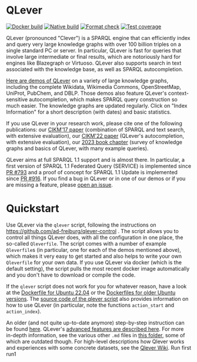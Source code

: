 # QLever

[![Docker build](https://github.com/ad-freiburg/QLever/actions/workflows/docker-publish.yml/badge.svg)](https://github.com/ad-freiburg/QLever/actions/workflows/docker-build.yml)
[![Native build](https://github.com/ad-freiburg/qlever/actions/workflows/native-build.yml/badge.svg)](https://github.com/ad-freiburg/qlever/actions/workflows/native-build.yml)
[![Format check](https://github.com/ad-freiburg/qlever/actions/workflows/format-check.yml/badge.svg)](https://github.com/ad-freiburg/qlever/actions/workflows/format-check.yml)
[![Test coverage](https://codecov.io/github/ad-freiburg/qlever/branch/master/graph/badge.svg?token=OHcEh02rW0)](https://codecov.io/github/ad-freiburg/qlever)

QLever (pronounced "Clever") is a SPARQL engine that can efficiently index and query very large knowledge graphs with over 100 billion triples on a single standard PC or server.
In particular, QLever is fast for queries that involve large intermediate or final results, which are notoriously hard for engines like Blazegraph or Virtuoso.
QLever also supports search in text associated with the knowledge base, as well as SPARQL autocompletion.

[Here are demos of QLever](http://qlever.cs.uni-freiburg.de) on a variety of large knowledge graphs, including the complete Wikidata, Wikimedia Commons, OpenStreetMap, UniProt, PubChem, and DBLP.
Those demos also feature QLever's context-sensitive autocompletion, which makes SPARQL query construction so much easier. The knowledge graphs are updated regularly. Click on "Index Information" for a short description (with dates) and basic statistics.

If you use QLever in your research work, please cite one of the following publications:
our [CIKM'17 paper](https://ad-publications.informatik.uni-freiburg.de/CIKM_qlever_BB_2017.pdf) (combination of SPARQL and text search, with extensive evaluation),
our [CIKM'22 paper](https://ad-publications.cs.uni-freiburg.de/CIKM_sparql_autocompletion_BKKKS_2022.pdf) (QLever's autocompletion, with extensive evaluation),
our [2023 book chapter](https://ad-publications.cs.uni-freiburg.de/CHAPTER_knowledge_graphs_BKKK_2023.pdf) (survey of knowledge graphs and basics of QLever, with many example queries).

QLever aims at full SPARQL 1.1 support and is almost there. In particular, a first version of SPARQL 1.1 Federated Query (SERVICE) is implemented since [PR #793](https://github.com/ad-freiburg/qlever/pull/793) and a proof of concept for SPARQL 1.1 Update is implemented since [PR #916](https://github.com/ad-freiburg/qlever/pull/916). If you find a bug in QLever or in one of our demos or if you are missing a feature, please [open an issue](https://github.com/ad-freiburg/qlever/issues).

# Quickstart

Use QLever via the `qlever` script, following the instructions on https://github.com/ad-freiburg/qlever-control .
The script allows you to control all things QLever does, with all the configuration in one place, the so-called `Qleverfile`.
The script comes with a number of example `Qleverfile`s (in particular, one for each of the demos mentioned above),
which makes it very easy to get started and also helps to write your own `Qleverfile` for your own data. If you use
QLever via docker (which is the default setting), the script pulls the most recent docker image automatically and you
don't have to download or compile the code.

If the `qlever` script does not work for you for whatever reason, have a look at the [Dockerfile for Ubuntu 22.04](https://github.com/ad-freiburg/qlever/blob/master/Dockerfile) or the [Dockerfiles for older Ubuntu versions](https://github.com/ad-freiburg/qlever/tree/master/Dockerfiles). The [source code of the qlever script](https://github.com/ad-freiburg/qlever-control/blob/main/qlever) also provides information on how to use QLever (in particular, note the functions `action_start` and `action_index`).

An older (and not quite up-to-date anymore) step-by-step instruction can be found [here](docs/quickstart.md).
QLever's [advanced features are described here](docs/advanced_features.md).
For more in-depth information, see the various other `.md` files in [this folder](docs), some of which are outdated though.
For high-level descriptions how Qlever works and experiences with some concrete datasets, see the [Qlever Wiki](https://github.com/ad-freiburg/qlever/wiki). Run first run1

